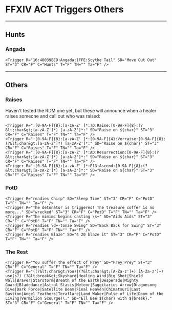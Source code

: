 #  FFXIV ACT Triggers Others

---
##  Hunts
###  Angada
	<Trigger R="16:40039BED:Angada:1FFE:Scythe Tail" SD="Move Out Out" ST="3" CR="F" C="Hunts" T="F" TN="" Ta="F" />

---
##  Others
###  Raises
Haven't tested the RDM one yet, but these will announce when a healer raises someone and call out who was raised:

	<Trigger R=":[0-9A-F]{8}:[a-zA-Z' ]*:7D:Raise:[0-9A-F]{8}:(?&lt;char&gt;[a-zA-Z']*) [a-zA-Z']*:" SD="Raise on ${char}" ST="3" CR="F" C="Raises" T="F" TN="" Ta="F" />
	<Trigger R=":[0-9A-F]{8}:[a-zA-Z' ]*:[0-9A-F]{4}:Verraise:[0-9A-F]{8}:(?&lt;char&gt;[a-zA-Z']*) [a-zA-Z']*:" SD="Raise on ${char}" ST="3" CR="F" C="Raises" T="F" TN="" Ta="F" />
	<Trigger R=":[0-9A-F]{8}:[a-zA-Z' ]*:AD:Resurrection:[0-9A-F]{8}:(?&lt;char&gt;[a-zA-Z']*) [a-zA-Z']*:" SD="Raise on ${char}" ST="3" CR="F" C="Raises" T="F" TN="" Ta="F" />
	<Trigger R=":[0-9A-F]{8}:[a-zA-Z' ]*:E13:Ascend:[0-9A-F]{8}:(?&lt;char&gt;[a-zA-Z']*) [a-zA-Z']*:" SD="Raise on ${char}" ST="3" CR="F" C="Raises" T="F" TN="" Ta="F" />
###  PotD
	<Trigger R="readies Chirp" SD="Sleep Time" ST="3" CR="F" C="PotD" T="F" TN="" Ta="F" />
	<Trigger R="The detonator is triggered! The treasure coffer is no more..." SD="wrecked" ST="3" CR="F" C="PotD" T="F" TN="" Ta="F" />
	<Trigger R="The mimimc begins casting \s+" SD="Aids Aids" ST="3" CR="F" C="PotD" T="F" TN="" Ta="F" />
	<Trigger R="readies \d+-tonze Swing" SD="Back Back for Swing" ST="3" CR="F" C="PotD" T="F" TN="" Ta="F" />
	<Trigger R="readies Blaze" SD="4 20 blaze it" ST="3" CR="F" C="PotD" T="F" TN="" Ta="F" />

###  The Rest
	<Trigger R="You suffer the effect of Prey" SD="Prey Prey" ST="3" CR="F" C="General" T="F" TN="" Ta="F" />
	<Trigger R="((?&lt;char&gt;You)|(?&lt;char&gt;[A-Za-z']+) [A-Za-z']+) use(s?) (?&lt;break&gt;Skyshard|Healing Wind|Big Shot|Shield Wall|Braver|Starstorm|Breath of the Earth|Desperado|Mighty Guard|Bladedance|Astral Stasis|Meteor|Saggitarius Arrow|Dragonsong Dive|Dark Force|Satellite Beam|Final Heaven|Chimatsuri|Last Bastion|Angel Feathers|Teraflare|Land Waker|Pulse of Life|Doom of the Living|Vermilion Scourge)\." SD="Ell Bee ${char} with ${break}." ST="3" CR="F" C="General" T="F" TN="" Ta="F" />
